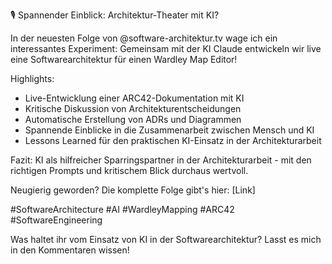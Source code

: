 🎙️ Spannender Einblick: Architektur-Theater mit KI? 

In der neuesten Folge von @software-architektur.tv wage ich ein interessantes Experiment: Gemeinsam mit der KI Claude entwickeln wir live eine Softwarearchitektur für einen Wardley Map Editor! 

Highlights:
- Live-Entwicklung einer ARC42-Dokumentation mit KI
- Kritische Diskussion von Architekturentscheidungen
- Automatische Erstellung von ADRs und Diagrammen
- Spannende Einblicke in die Zusammenarbeit zwischen Mensch und KI
- Lessons Learned für den praktischen KI-Einsatz in der Architekturarbeit

Fazit: KI als hilfreicher Sparringspartner in der Architekturarbeit - mit den richtigen Prompts und kritischem Blick durchaus wertvoll.

Neugierig geworden? Die komplette Folge gibt's hier: [Link]

#SoftwareArchitecture #AI #WardleyMapping #ARC42 #SoftwareEngineering

Was haltet ihr vom Einsatz von KI in der Softwarearchitektur? Lasst es mich in den Kommentaren wissen!